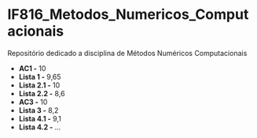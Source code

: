 # IF816_Metodos_Numericos_Computacionais
Repositório dedicado a disciplina de Métodos Numéricos Computacionais

- **AC1 -** 10
- **Lista 1 -** 9,65
- **Lista 2.1 -** 10
- **Lista 2.2 -** 8,6
- **AC3 -** 10
- **Lista 3 -** 8,2
- **Lista 4.1 -** 9,1
- **Lista 4.2 -** ...
